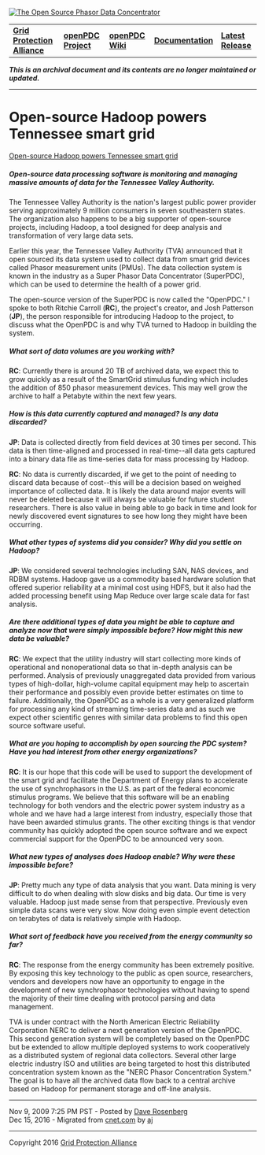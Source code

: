 [![The Open Source Phasor Data Concentrator](openPDC_Logo.png)](openPDC_Home.md "The Open Source Phasor Data Concentrator")

|   |   |   |   |   |
|---|---|---|---|---|
| **[Grid Protection Alliance](http://www.gridprotectionalliance.org "Grid Protection Alliance Home Page")** | **[openPDC Project](https://github.com/GridProtectionAlliance/openPDC "openPDC Project on GitHub")** | **[openPDC Wiki](https://github.com/GridProtectionAlliance/openPDC/wiki)** | **[Documentation](https://github.com/GridProtectionAlliance/openPDC/wiki/Documentation)** | **[Latest Release](https://github.com/GridProtectionAlliance/openPDC/releases "openPDC Releases Home Page")** |

***This is an archival document and its contents are no longer maintained or updated.***

---

# Open-source Hadoop powers Tennessee smart grid

[Open-source Hadoop powers Tennessee smart grid](https://www.cnet.com/news/open-source-hadoop-powers-tennessee-smart-grid/)

##### Open-source data processing software is monitoring and managing massive amounts of data for the Tennessee Valley Authority.

The Tennessee Valley Authority is the nation's largest public power provider serving approximately 9 million consumers in seven southeastern states. The organization also happens to be a big supporter of open-source projects, including Hadoop, a tool designed for deep analysis and transformation of very large data sets. 

Earlier this year, the Tennessee Valley Authority (TVA) announced that it open sourced its data system used to collect data from smart grid devices called Phasor measurement units (PMUs). The data collection system is known in the industry as a Super Phasor Data Concentrator (SuperPDC), which can be used to determine the health of a power grid. 

The open-source version of the SuperPDC is now called the "OpenPDC." I spoke to both Ritchie Carroll (**RC**), the project's creator, and Josh Patterson (**JP**), the person responsible for introducing Hadoop to the project, to discuss what the OpenPDC is and why TVA turned to Hadoop in building the system. 

##### What sort of data volumes are you working with? 

**RC**: Currently there is around 20 TB of archived data, we expect this to grow quickly as a result of the SmartGrid stimulus funding which includes the addition of 850 phasor measurement devices. This may well grow the archive to half a Petabyte within the next few years. 

##### How is this data currently captured and managed? Is any data discarded? 

**JP**: Data is collected directly from field devices at 30 times per second. This data is then time-aligned and processed in real-time--all data gets captured into a binary data file as time-series data for mass processing by Hadoop. 

**RC**: No data is currently discarded, if we get to the point of needing to discard data because of cost--this will be a decision based on weighed importance of collected data. It is likely the data around major events will never be deleted because it will always be valuable for future student researchers. There is also value in being able to go back in time and look for newly discovered event signatures to see how long they might have been occurring. 
 
##### What other types of systems did you consider? Why did you settle on Hadoop? 

**JP**: We considered several technologies including SAN, NAS devices, and RDBM systems. Hadoop gave us a commodity based hardware solution that offered superior reliability at a minimal cost using HDFS, but it also had the added processing benefit using Map Reduce over large scale data for fast analysis. 

##### Are there additional types of data you might be able to capture and analyze now that were simply impossible before? How might this new data be valuable? 

**RC**: We expect that the utility industry will start collecting more kinds of operational and nonoperational data so that in-depth analysis can be performed. Analysis of previously unaggregated data provided from various types of high-dollar, high-volume capital equipment may help to ascertain their performance and possibly even provide better estimates on time to failure. Additionally, the OpenPDC as a whole is a very generalized platform for processing any kind of streaming time-series data and as such we expect other scientific genres with similar data problems to find this open source software useful. 

##### What are you hoping to accomplish by open sourcing the PDC system? Have you had interest from other energy organizations? 

**RC**: It is our hope that this code will be used to support the development of the smart grid and facilitate the Department of Energy plans to accelerate the use of synchrophasors in the U.S. as part of the federal economic stimulus programs. We believe that this software will be an enabling technology for both vendors and the electric power system industry as a whole and we have had a large interest from industry, especially those that have been awarded stimulus grants. The other exciting things is that vendor community has quickly adopted the open source software and we expect commercial support for the OpenPDC to be announced very soon. 

##### What new types of analyses does Hadoop enable? Why were these impossible before? 

**JP**: Pretty much any type of data analysis that you want. Data mining is very difficult to do when dealing with slow disks and big data. Our time is very valuable. Hadoop just made sense from that perspective. Previously even simple data scans were very slow. Now doing even simple event detection on terabytes of data is relatively simple with Hadoop. 

##### What sort of feedback have you received from the energy community so far? 

**RC**: The response from the energy community has been extremely positive. By exposing this key technology to the public as open source, researchers, vendors and developers now have an opportunity to engage in the development of new synchrophasor technologies without having to spend the majority of their time dealing with protocol parsing and data management. 

TVA is under contract with the North American Electric Reliability Corporation NERC to deliver a next generation version of the OpenPDC. This second generation system will be completely based on the OpenPDC but be extended to allow multiple deployed systems to work cooperatively as a distributed system of regional data collectors. Several other large electric industry ISO and utilities are being targeted to host this distributed concentration system known as the "NERC Phasor Concentration System." The goal is to have all the archived data flow back to a central archive based on Hadoop for permanent storage and off-line analysis. 

---

Nov 9, 2009 7:25 PM PST - Posted by [Dave Rosenberg](https://www.cnet.com/profiles/dave+rosenberg/)  
Dec 15, 2016 - Migrated from [cnet.com](https://www.cnet.com/news/open-source-hadoop-powers-tennessee-smart-grid/) by [aj](https://github.com/ajstadlin)

---

Copyright 2016 [Grid Protection Alliance](http://www.gridprotectionalliance.org)